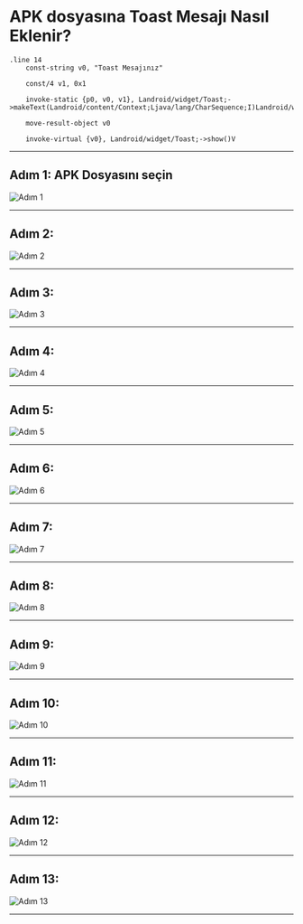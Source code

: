 # APK dosyasına Toast Mesajı Nasıl Eklenir? 

```smali
.line 14
    const-string v0, "Toast Mesajınız"

    const/4 v1, 0x1

    invoke-static {p0, v0, v1}, Landroid/widget/Toast;->makeText(Landroid/content/Context;Ljava/lang/CharSequence;I)Landroid/widget/Toast;

    move-result-object v0

    invoke-virtual {v0}, Landroid/widget/Toast;->show()V
```


---

## Adım 1: APK Dosyasını seçin

![Adım 1](./images/1.jpg)

---

## Adım 2: 

![Adım 2](./images/2.jpg)

---

## Adım 3: 

![Adım 3](./images/3.jpg)

---

## Adım 4: 

![Adım 4](./images/4.jpg)

---

## Adım 5: 

![Adım 5](./images/5.jpg)

---

## Adım 6: 

![Adım 6](./images/6.jpg)

---

## Adım 7: 

![Adım 7](./images/7.jpg)

---

## Adım 8: 

![Adım 8](./images/8.jpg)

---

## Adım 9: 

![Adım 9](./images/9.jpg)

---

## Adım 10: 

![Adım 10](./images/10.jpg)

---

## Adım 11: 

![Adım 11](./images/11.jpg)

---

## Adım 12: 

![Adım 12](./images/12.jpg)

---

## Adım 13: 

![Adım 13](./images/13.jpg)

---

